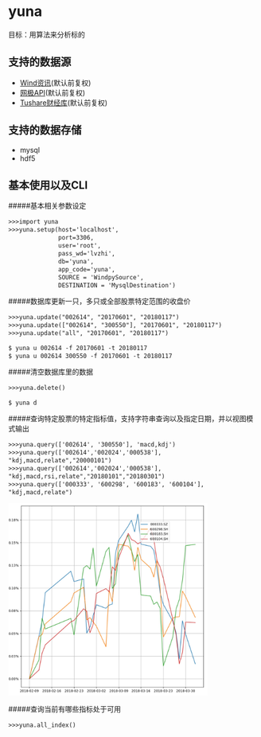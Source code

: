 # yuna
目标：用算法来分析标的

支持的数据源
-----------------

- [Wind资讯](http://www.dajiangzhang.com)(默认前复权)
- [网极API](http://help.api51.cn/352770)(默认前复权)
- [Tushare财经库](http://tushare.org)(默认前复权)


支持的数据存储
-----------------

- mysql
- hdf5


基本使用以及CLI
----------

#####基本相关参数设定
```buildoutcfg
>>>import yuna
>>>yuna.setup(host='localhost', 
              port=3306, 
              user='root', 
              pass_wd='lvzhi', 
              db='yuna', 
              app_code='yuna',
              SOURCE = 'WindpySource', 
              DESTINATION = 'MysqlDestination')
```

#####数据库更新一只，多只或全部股票特定范围的收盘价
```
>>>yuna.update("002614", "20170601", "20180117")
>>>yuna.update(["002614", "300550"], "20170601", "20180117")
>>>yuna.update("all", "20170601", "20180117")
```
```
$ yuna u 002614 -f 20170601 -t 20180117
$ yuna u 002614 300550 -f 20170601 -t 20180117
```

#####清空数据库里的数据
```
>>>yuna.delete()
```
```
$ yuna d
```

#####查询特定股票的特定指标值，支持字符串查询以及指定日期，并以视图模式输出
```
>>>yuna.query(['002614', '300550'], 'macd,kdj')
>>>yuna.query(['002614','002024','000538'], "kdj,macd,relate","20000101")
>>>yuna.query(['002614','002024','000538'], "kdj,macd,rsi,relate","20180101","20180301")
>>>yuna.query(['000333', '600298', '600183', '600104'], "kdj,macd,relate")
```
<img src="01.png" width="400">

#####查询当前有哪些指标处于可用
```
>>>yuna.all_index()
```
